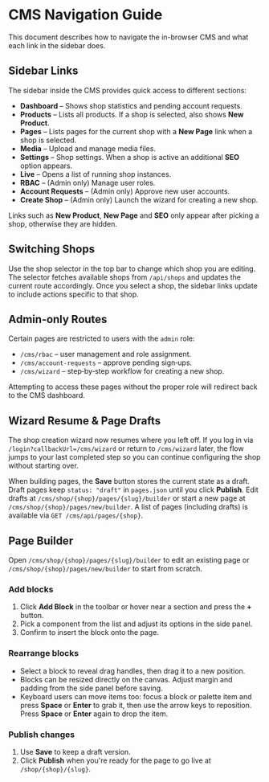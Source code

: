 # CMS Navigation Guide

This document describes how to navigate the in-browser CMS and what each link in the sidebar does.

## Sidebar Links

The sidebar inside the CMS provides quick access to different sections:

- **Dashboard** – Shows shop statistics and pending account requests.
- **Products** – Lists all products. If a shop is selected, also shows **New Product**.
- **Pages** – Lists pages for the current shop with a **New Page** link when a shop is selected.
- **Media** – Upload and manage media files.
- **Settings** – Shop settings. When a shop is active an additional **SEO** option appears.
- **Live** – Opens a list of running shop instances.
- **RBAC** – (Admin only) Manage user roles.
- **Account Requests** – (Admin only) Approve new user accounts.
- **Create Shop** – (Admin only) Launch the wizard for creating a new shop.

Links such as **New Product**, **New Page** and **SEO** only appear after picking a shop, otherwise they are hidden.

## Switching Shops

Use the shop selector in the top bar to change which shop you are editing. The selector fetches available shops from `/api/shops` and updates the current route accordingly. Once you select a shop, the sidebar links update to include actions specific to that shop.

## Admin‑only Routes

Certain pages are restricted to users with the `admin` role:

- `/cms/rbac` – user management and role assignment.
- `/cms/account-requests` – approve pending sign‑ups.
- `/cms/wizard` – step‑by‑step workflow for creating a new shop.

Attempting to access these pages without the proper role will redirect back to the CMS dashboard.

## Wizard Resume & Page Drafts

The shop creation wizard now resumes where you left off. If you log in via
`/login?callbackUrl=/cms/wizard` or return to `/cms/wizard` later, the flow jumps
to your last completed step so you can continue configuring the shop without
starting over.

When building pages, the **Save** button stores the current state as a draft.
Draft pages keep `status: "draft"` in `pages.json` until you click **Publish**.
Edit drafts at `/cms/shop/{shop}/pages/{slug}/builder` or start a new page at
`/cms/shop/{shop}/pages/new/builder`. A list of pages (including drafts) is
available via `GET /cms/api/pages/{shop}`.

## Page Builder

Open `/cms/shop/{shop}/pages/{slug}/builder` to edit an existing page or
`/cms/shop/{shop}/pages/new/builder` to start from scratch.

### Add blocks

1. Click **Add Block** in the toolbar or hover near a section and press the **+**
   button.
2. Pick a component from the list and adjust its options in the side panel.
3. Confirm to insert the block onto the page.

### Rearrange blocks

- Select a block to reveal drag handles, then drag it to a new position.
- Blocks can be resized directly on the canvas. Adjust margin and padding from
  the side panel before saving.
- Keyboard users can move items too: focus a block or palette item and press
  **Space** or **Enter** to grab it, then use the arrow keys to reposition.
  Press **Space** or **Enter** again to drop the item.

### Publish changes

1. Use **Save** to keep a draft version.
2. Click **Publish** when you're ready for the page to go live at
   `/shop/{shop}/{slug}`.
